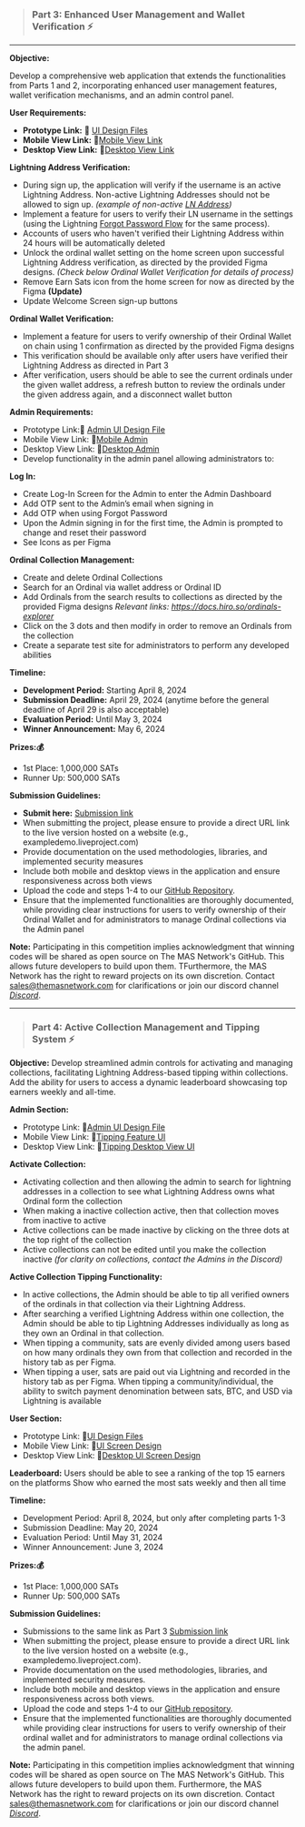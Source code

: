 > ### Part 3: Enhanced User Management and Wallet Verification ⚡
__________________________________________________________________________________________________________________________
**Objective:**

Develop a comprehensive web application that extends the functionalities from Parts 1 and 2, incorporating enhanced user management features, wallet verification mechanisms, and an admin control panel.

**User Requirements:**
- **Prototype Link:** 🎨 [UI Design Files](https://www.figma.com/file/RUFBEsbS5RS78bS541rbbu/Community-Design-Access-File?type=design&node-id=1-2116&mode=design&t=IEkbEFkfUBNl2p11-4)  
- **Mobile View Link:** 🎨[Mobile View Link](https://the-solution-challenge.web.app/forgot-password) 
- **Desktop View Link:** 🎨[Desktop View Link](https://www.figma.com/proto/RUFBEsbS5RS78bS541rbbu/Community-Design-Access-File?type=design&node-id=43-11972&t=DGLI2iHWagSU0f63-0&scaling=scale-down&page-id=43%3A11636&starting-point-node-id=43%3A11972&show-proto-sidebar=1)


**Lightning Address Verification:**
- During sign up, the application will verify if the username is an active Lightning Address. Non-active Lightning Addresses should not be allowed to sign up. 
*(example of non-active [LN Address](https://docs.google.com/document/d/1ZvfVuuY1mpB_ct7O8dDYe_SPzoy2vMWICGuI1TKhl58/edit?usp=sharing))*
- Implement a feature for users to verify their LN username in the settings (using the Lightning [Forgot Password Flow](https://the-solution-challenge.web.app/forgot-password) for the same process).
- Accounts of users who haven't verified their Lightning Address within 24 hours will be automatically deleted
- Unlock the ordinal wallet setting on the home screen upon successful Lightning Address verification, as directed by the provided Figma designs. *(Check below Ordinal Wallet Verification for details of process)*
- Remove Earn Sats icon from the home screen for now as directed by the Figma **(Update)**
- Update Welcome Screen sign-up buttons 

**Ordinal Wallet Verification:**
- Implement a feature for users to verify ownership of their Ordinal Wallet on chain using 1 confirmation as directed by the provided Figma designs
- This verification should be available only after users have verified their Lightning Address as directed in Part 3
- After verification, users should be able to see the current ordinals under the given wallet address, a refresh button to review the ordinals under the given address again, and a disconnect wallet button


**Admin Requirements:**
- Prototype Link:🎨 [Admin UI Design File](https://www.figma.com/file/RUFBEsbS5RS78bS541rbbu/Community-Design-Access-File?type=design&node-id=2940-11887&mode=design&t=eG2K4kNe0wrU5pw2-4)
- Mobile View Link: 🎨[Mobile Admin](https://www.figma.com/proto/RUFBEsbS5RS78bS541rbbu/Community-Design-Access-File?type=design&node-id=2940-11888&t=yGBIqTROV0XsrBAz-1&scaling=scale-down&page-id=0%3A1&starting-point-node-id=2940%3A11888&show-proto-sidebar=1&mode=design)
- Desktop View Link: 🎨[Desktop Admin](https://www.figma.com/proto/RUFBEsbS5RS78bS541rbbu/Community-Design-Access-File?type=design&node-id=2871-9887&t=DGLI2iHWagSU0f63-0&scaling=scale-down&page-id=43%3A11636&starting-point-node-id=2871%3A9887&show-proto-sidebar=1)
- Develop functionality in the admin panel allowing administrators to:

**Log In:**
- Create Log-In Screen for the Admin to enter the Admin Dashboard
- Add OTP sent to the Admin’s email when signing in
- Add OTP when using Forgot Password
- Upon the Admin signing in for the first time, the Admin is prompted to change and reset their password
- See Icons as per Figma

**Ordinal Collection Management:**
- Create and delete Ordinal Collections
- Search for an Ordinal via wallet address or Ordinal ID
- Add Ordinals from the search results to collections as directed by the provided Figma designs *Relevant links: https://docs.hiro.so/ordinals-explorer*
- Click on the 3 dots and then modify in order to remove an Ordinals from the collection
- Create a separate test site for administrators to perform any developed abilities

**Timeline:**
- **Development Period:** Starting April 8, 2024
- **Submission Deadline:**  April 29, 2024 (anytime before the general deadline of April 29 is also acceptable)
- **Evaluation Period:** Until May 3, 2024
- **Winner Announcement:** May 6, 2024

**Prizes:💰**
- 1st Place: 1,000,000 SATs
- Runner Up: 500,000 SATs

**Submission Guidelines:**
- **Submit here:** [Submission link](https://us17.list-manage.com/contact-form?u=9ccd4641b8ee796732538477e&form_id=6bdce4ef6cc28f1bcb12f124e313c9e3)
- When submitting the project, please ensure to provide a direct URL link to the live version hosted on a website (e.g., exampledemo.liveproject.com)
- Provide documentation on the used methodologies, libraries, and implemented security measures
- Include both mobile and desktop views in the application and ensure responsiveness across both views
- Upload the code and steps 1-4 to our [GitHub Repository](https://github.com/The-MAS-Network/TheSolution/tree/Challenge-Phase-3).
- Ensure that the implemented functionalities are thoroughly documented, while providing clear instructions for users to verify ownership of their Ordinal Wallet and for administrators to manage Ordinal collections via the Admin panel

**Note:** Participating in this competition implies acknowledgment that winning codes will be shared as open source on The MAS Network's GitHub. This allows future developers to build upon them. TFurthermore, the MAS Network has the right to reward projects on its own discretion. Contact sales@themasnetwork.com for clarifications or join our discord channel *[Discord](https://discord.com/invite/UeNA5yXAug)*.

_________________________________________________________________________________________________________________________
> ### Part 4: Active Collection Management and Tipping System ⚡

**Objective:**
Develop streamlined admin controls for activating and managing collections, facilitating Lightning Address-based tipping within collections. Add the ability for users to access a dynamic leaderboard showcasing top earners weekly and all-time.

**Admin Section:**
- Prototype Link: 🎨[Admin UI Design File](https://www.figma.com/file/RUFBEsbS5RS78bS541rbbu/Community-Design-Access-File?type=design&node-id=2940-11887&mode=design&t=eG2K4kNe0wrU5pw2-4)
- Mobile View Link: 🎨[Tipping Feature UI](https://www.figma.com/proto/RUFBEsbS5RS78bS541rbbu/Community-Design-Access-File?type=design&node-id=2895-8991&t=IEkbEFkfUBNl2p11-0&scaling=scale-down&page-id=0%3A1&starting-point-node-id=1%3A2474)
- Desktop View Link: 🎨[Tipping Desktop View UI](https://www.figma.com/proto/RUFBEsbS5RS78bS541rbbu/Community-Design-Access-File?type=design&node-id=2924-21845&t=IEkbEFkfUBNl2p11-0&scaling=scale-down&page-id=43%3A11636&starting-point-node-id=2871%3A9887)

**Activate Collection:**
- Activating collection and then allowing the admin to search for lightning addresses in a collection to see what Lightning Address owns what Ordinal form the collection
- When making a inactive collection active, then that collection moves from inactive to active
- Active collections can be made inactive by clicking on the three dots at the top right of the collection
- Active collections can not be edited until you make the collection inactive *(for clarity on collections, contact the Admins in the Discord)*

**Active Collection Tipping Functionality:**
- In active collections, the Admin should be able to tip all verified owners of the ordinals in that collection via their Lightning Address.
- After searching a verified Lightning Address within one collection, the Admin should be able to tip Lightning Addresses individually as long as they own an Ordinal in that collection.
- When tipping a community, sats are evenly divided among users based on how many ordinals they own from that collection and recorded in the history tab as per Figma.
- When tipping a user, sats are paid out via Lightning and recorded in the history tab as per Figma.
When tipping a community/individual, the ability to switch payment denomination between sats, BTC, and USD via Lightning is available

**User Section:**
- Prototype Link: 🎨[UI Design Files](https://www.figma.com/file/RUFBEsbS5RS78bS541rbbu/Community-Design-Access-File?type=design&node-id=1-2116&mode=design&t=eG2K4kNe0wrU5pw2-4)
- Mobile View Link: 🎨[UI Screen Design](https://www.figma.com/proto/RUFBEsbS5RS78bS541rbbu/Community-Design-Access-File?type=design&node-id=2904-10600&t=IEkbEFkfUBNl2p11-0&scaling=scale-down&page-id=0%3A1&starting-point-node-id=1%3A2474&show-proto-sidebar=1)
- Desktop View Link: 🎨[Desktop UI Screen Design](https://www.figma.com/proto/RUFBEsbS5RS78bS541rbbu/Community-Design-Access-File?type=design&node-id=2915-12740&t=IEkbEFkfUBNl2p11-0&scaling=scale-down&page-id=43%3A11636&starting-point-node-id=43%3A11972&show-proto-sidebar=1)

**Leaderboard:**
Users should be able to see a ranking of the top 15 earners on the platforms
Show who earned the most sats weekly and then all time 

**Timeline:**
- Development Period: April 8, 2024, but only after completing parts 1-3
- Submission Deadline:  May 20, 2024
- Evaluation Period: Until May 31, 2024
- Winner Announcement: June 3, 2024

**Prizes:💰**
- 1st Place: 1,000,000 SATs
- Runner Up: 500,000 SATs

**Submission Guidelines:**
- Submissions to the same link as Part 3 [Submission link](https://us17.list-manage.com/contact-form?u=9ccd4641b8ee796732538477e&form_id=6bdce4ef6cc28f1bcb12f124e313c9e3)
- When submitting the project, please ensure to provide a direct URL link to the live version hosted on a website (e.g., exampledemo.liveproject.com).
- Provide documentation on the used methodologies, libraries, and implemented security measures.
- Include both mobile and desktop views in the application and ensure responsiveness across both views.
- Upload the code and steps 1-4 to our [GitHub repository](https://github.com/The-MAS-Network/TheSolution/tree/Challenge-Phase-4).
- Ensure that the implemented functionalities are thoroughly documented while providing clear instructions for users to verify ownership of their ordinal wallet and for administrators to manage ordinal collections via the admin panel.

**Note:** Participating in this competition implies acknowledgment that winning codes will be shared as open source on The MAS Network's GitHub. This allows future developers to build upon them. Furthermore, the MAS Network has the right to reward projects on its own discretion. Contact sales@themasnetwork.com for clarifications or join our discord channel *[Discord](https://discord.com/invite/UeNA5yXAug)*.




